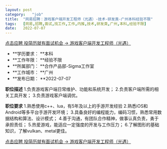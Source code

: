 ```yaml
---
layout:	post
category:	"job"
title:	"网易招聘：游戏客户端开发工程师（光遇）-技术-研发类-广州本科经验不限"
tags:	[网易,招聘,面试,找工作,工作,内推,技术,研发类,广州,本科,经验不限]
date:	2022-07-07
---
```


[点击应聘 投简历就有面试机会 -> 游戏客户端开发工程师（光遇）](http://mobile.bole.netease.com/bole/boleDetail?id=24221&employeeId=346f03c3cda5f04c&key=all)



- **学历要求： **本科
- **工作年限： **经验不限
- **所属部门： **合作产品部-Sigma工作室
- **工作城市： **广州
- **发布日期： **2022-07-07



**职位描述**
1.负责游戏客户端日常维护、功能和系统开发；
2.负责客户端所需的相关工具开发；
3.负责游戏客户端调优。




**职位要求**
1.熟悉使用c++、lua，有5年及以上的手游开发经验
2.熟悉iOS和Android等多平台手游开发环境；
3.具备良好的编程能力，编码习惯，熟悉常用数据结构和算法、设计模式；
4.善于沟通，有团队合作精神，做事认真负责，勇于承担责任；
5.热爱游戏，能适应一定强度的开发与工作压力；
6.了解图形的基础知识，了解vulkan、metal更佳。



[点击应聘 投简历就有面试机会 -> 游戏客户端开发工程师（光遇）](http://mobile.bole.netease.com/bole/boleDetail?id=24221&employeeId=346f03c3cda5f04c&key=all)